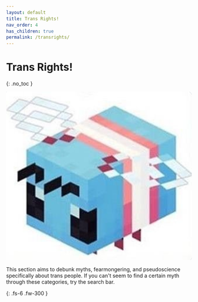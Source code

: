 ```yaml
---
layout: default
title: Trans Rights!
nav_order: 4
has_children: true
permalink: /transrights/
---
```

<script> jtd.setTheme('green'); </script>
# Trans Rights!
{: .no_toc }

![minecraft bee is trans](assets/images/transbee.png)

This section aims to debunk myths, fearmongering, and pseudoscience specifically about trans people.
If you can't seem to find a certain myth through these categories, try the search bar.

{: .fs-6 .fw-300 }
